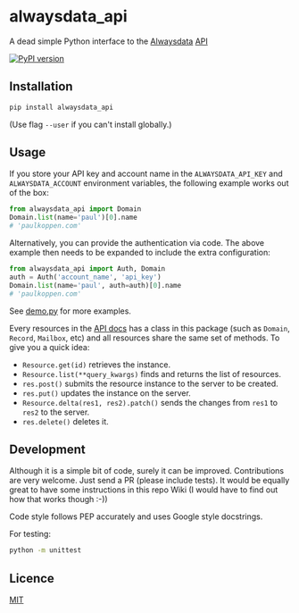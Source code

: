 alwaysdata_api
==============

A dead simple Python interface to the [Alwaysdata][AD] [API][API]

[![PyPI version](https://badge.fury.io/py/alwaysdata-api.svg)](https://badge.fury.io/py/alwaysdata-api)


Installation
------------

```sh
pip install alwaysdata_api
```

(Use flag `--user` if you can't install globally.)


Usage
-----

If you store your API key and account name in the `ALWAYSDATA_API_KEY`
and `ALWAYSDATA_ACCOUNT` environment variables, the following example
works out of the box:

```python
from alwaysdata_api import Domain
Domain.list(name='paul')[0].name
# 'paulkoppen.com'
```

Alternatively, you can provide the authentication via code. The above
example then needs to be expanded to include the extra configuration:

```python
from alwaysdata_api import Auth, Domain
auth = Auth('account_name', 'api_key')
Domain.list(name='paul', auth=auth)[0].name
# 'paulkoppen.com'
```

See [demo.py][DEMO] for more examples.

Every resources in the [API docs][API] has a class in this package (such
as `Domain`, `Record`, `Mailbox`, etc) and all resources share the same
set of methods. To give you a quick idea:

* `Resource.get(id)` retrieves the instance.
* `Resource.list(**query_kwargs)` finds and returns the list of resources.
* `res.post()` submits the resource instance to the server to be created.
* `res.put()` updates the instance on the server.
* `Resource.delta(res1, res2).patch()` sends the changes from `res1` to
  `res2` to the server.
* `res.delete()` deletes it.


Development
-----------

Although it is a simple bit of code, surely it can be improved.
Contributions are very welcome. Just send a PR (please include tests). It
would be equally great to have some instructions in this repo Wiki (I
would have to find out how that works though :-))

Code style follows PEP accurately and uses Google style docstrings.

For testing:

```sh
python -m unittest
```


Licence
-------

[MIT][LIC]



[AD]: https://alwaysdata.com/
[API]: https://api.alwaysdata.com/doc/
[DEMO]: https://gitlab.com/wpk-/alwaysdata-api/blob/master/demo.py
[LIC]: https://gitlab.com/wpk-/alwaysdata-api/blob/master/LICENCE
